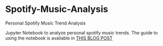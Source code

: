 # Spotify-Music-Analysis
Personal Spotify Music Trend Analysis

Jupyter Notebook to analyze personal spotify music trends. The guide to using the notebook is available in [THIS BLOG POST](https://www.ivaylopavlov.com/personal-spotify-music-trend-analysis/)
